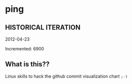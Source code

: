 # ping

## HISTORICAL ITERATION
2012-04-23

Incremented: 6900

## What is this?? 
Linux skills to hack the github commit visualization chart `;-)`
